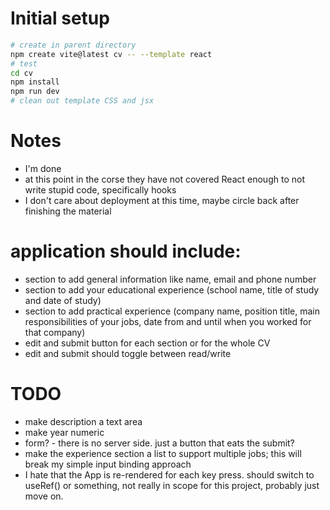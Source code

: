 # Initial setup

```sh
# create in parent directory
npm create vite@latest cv -- --template react
# test
cd cv
npm install
npm run dev
# clean out template CSS and jsx
```

# Notes

-   I'm done
-   at this point in the corse they have not covered React enough to not write stupid code, specifically hooks
-   I don't care about deployment at this time, maybe circle back after finishing the material

# application should include:

-   section to add general information like name, email and phone number
-   section to add your educational experience (school name, title of study and date of study)
-   section to add practical experience (company name, position title, main responsibilities of your jobs, date from and until when you worked for that company)
-   edit and submit button for each section or for the whole CV
-   edit and submit should toggle between read/write

# TODO

-   make description a text area
-   make year numeric
-   form? - there is no server side. just a button that eats the submit?
-   make the experience section a list to support multiple jobs; this will break my simple input binding approach
-   I hate that the App is re-rendered for each key press. should switch to useRef() or something, not really in scope for this project, probably just move on.
